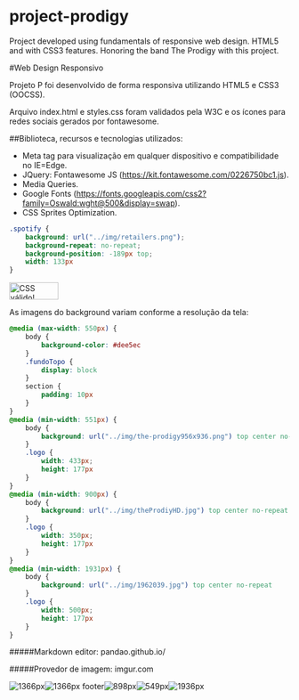 # project-prodigy
Project developed using fundamentals of responsive web design. HTML5 and with CSS3 features. Honoring the band The Prodigy with this project.

#Web Design Responsivo

Projeto P foi desenvolvido de forma responsiva utilizando HTML5 e CSS3 (OOCSS).

Arquivo index.html e styles.css foram validados pela W3C e os ícones para redes sociais gerados por fontawesome.

##Biblioteca, recursos e tecnologias utilizados:

- Meta tag para visualização em qualquer dispositivo e compatibilidade no IE=Edge.
- JQuery: Fontawesome JS (https://kit.fontawesome.com/0226750bc1.js).
- Media Queries.
- Google Fonts (https://fonts.googleapis.com/css2?family=Oswald:wght@500&display=swap).
- CSS Sprites Optimization.

```css
.spotify {
    background: url("../img/retailers.png");
    background-repeat: no-repeat;
    background-position: -189px top;
    width: 133px
}
```
<p>
<a href="http://jigsaw.w3.org/css-validator/check/referer">
    <img style="border:0;width:88px;height:31px"
        src="http://jigsaw.w3.org/css-validator/images/vcss-blue"
        alt="CSS válido!" />
    </a>
</p>

As imagens do background variam conforme a resolução da tela:
```css
@media (max-width: 550px) {
    body {
        background-color: #dee5ec
    }
    .fundoTopo {
        display: block
    }
    section {
        padding: 10px
    }
}
@media (min-width: 551px) {
    body {
        background: url("../img/the-prodigy956x936.png") top center no-repeat
    }
    .logo {
        width: 433px;
        height: 177px
    }
}
@media (min-width: 900px) {
    body {
        background: url("../img/theProdiyHD.jpg") top center no-repeat
    }
    .logo {
        width: 350px;
        height: 177px
    }
}
@media (min-width: 1931px) {
    body {
        background: url("../img/1962039.jpg") top center no-repeat
    }
    .logo {
        width: 500px;
        height: 177px
    }
}
```
#####Markdown editor: pandao.github.io/

#####Provedor de imagem: imgur.com

![1366px](https://i.imgur.com/eeM4HB2.png "1366px")![1366px footer](https://i.imgur.com/VwY0jbq.png "1366px footer")![898px](https://i.imgur.com/3ypoVUL.png "898px")![549px](https://i.imgur.com/AlEwAgf.png "549px")![1936px](https://i.imgur.com/haXUAkz.png "1936px")
